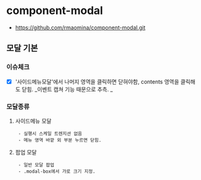 # component-modal
 - https://github.com/rmaomina/component-modal.git

## 모달 기본

### 이슈체크 
- [x] '사이드메뉴모달'에서 나머지 영역을 클릭하면 닫혀야함, contents 영역을 클릭해도 닫힘. _이벤트 캡쳐 기능 때문으로 추측. _

### 모달종류 

1. 사이드메뉴 모달

		- 실행시 스케일 트렌지션 없음
		- 메뉴 영역 바깥 외 부분 누르면 닫힘. 

2. 팝업 모달 

		- 일반 모달 팝업 
		- .modal-box에서 가로 크기 지정.